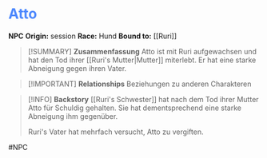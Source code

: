 # <font color = 4d88fd>Atto</font>

**NPC**
**Origin:** session
**Race:** Hund
**Bound to:** [[Ruri]]

>[!SUMMARY] **Zusammenfassung**
>Atto ist mit Ruri aufgewachsen und hat den Tod ihrer [[Ruri's Mutter|Mutter]] miterlebt. Er hat eine starke Abneigung gegen ihren Vater.

>[!IMPORTANT] **Relationships**
>Beziehungen zu anderen Charakteren

>[!INFO] **Backstory**
>[[Ruri's Schwester]] hat nach dem Tod ihrer Mutter Atto für Schuldig gehalten. Sie hat dementsprechend eine starke Abneigung ihm gegenüber.
>
>Ruri's Vater hat mehrfach versucht, Atto zu vergiften.

#NPC